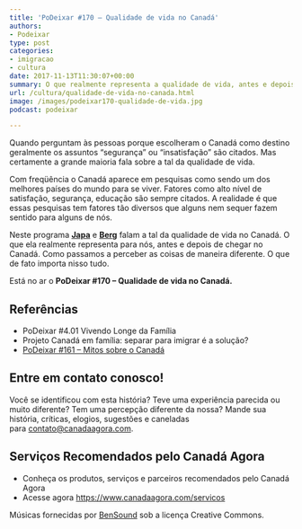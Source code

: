 ```yaml
---
title: 'PoDeixar #170 – Qualidade de vida no Canadá'
authors:
- Podeixar
type: post
categories:
- imigracao
- cultura
date: 2017-11-13T11:30:07+00:00
summary: O que realmente representa a qualidade de vida, antes e depois de morar no Canadá. Como a percebemos e o que de fato importa.
url: /cultura/qualidade-de-vida-no-canada.html
image: /images/podeixar170-qualidade-de-vida.jpg
podcast: podeixar

---
```

Quando perguntam às pessoas porque escolheram o Canadá como destino geralmente os assuntos &#8220;segurança&#8221; ou &#8220;insatisfação&#8221; são citados. Mas certamente a grande maioria fala sobre a tal da qualidade de vida.

Com freqüência o Canadá aparece em pesquisas como sendo um dos melhores países do mundo para se viver. Fatores como alto nível de satisfação, segurança, educação são sempre citados. A realidade é que essas pesquisas tem fatores tão diversos que alguns nem sequer fazem sentido para alguns de nós.

Neste programa [**Japa**][1] e [**Berg**][2] falam a tal da qualidade de vida no Canadá. O que ela realmente representa para nós, antes e depois de chegar no Canadá. Como passamos a perceber as coisas de maneira diferente. O que de fato importa nisso tudo.

Está no ar o **PoDeixar #170 &#8211; Qualidade de vida no Canadá.**



## Referências

  * PoDeixar #4.01 Vivendo Longe da Família
  * Projeto Canadá em família: separar para imigrar é a solução?
  * [PoDeixar #161 &#8211; Mitos sobre o Canadá][3]

## Entre em contato conosco!

Você se identificou com esta história? Teve uma experiência parecida ou muito diferente? Tem uma percepção diferente da nossa? Mande sua história, críticas, elogios, sugestões e caneladas para <contato@canadaagora.com>.

## Serviços Recomendados pelo Canadá Agora

  * Conheça os produtos, serviços e parceiros recomendados pelo Canadá Agora
  * Acesse agora <https://www.canadaagora.com/servicos>

Músicas fornecidas por <a href="http://www.bensound.com/" target="_blank" rel="noopener noreferrer">BenSound</a> sob a licença Creative Commons.

 [1]: https://www.canadaagora.com/japa
 [2]: https://www.canadaagora.com/berg
 [3]: https://www.canadaagora.com/podeixar/mitos-sobre-o-canada.html